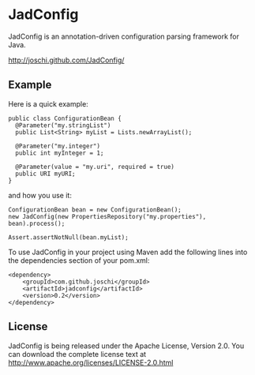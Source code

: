JadConfig
=========

JadConfig is an annotation-driven configuration parsing framework for Java.

http://joschi.github.com/JadConfig/


Example
-------

Here is a quick example:

    public class ConfigurationBean {
      @Parameter("my.stringList")
      public List<String> myList = Lists.newArrayList();

      @Parameter("my.integer")
      public int myInteger = 1;

      @Parameter(value = "my.uri", required = true)
      public URI myURI;
    }

and how you use it:

    ConfigurationBean bean = new ConfigurationBean();
    new JadConfig(new PropertiesRepository("my.properties"), bean).process();

    Assert.assertNotNull(bean.myList);


To use JadConfig in your project using Maven add the following lines into the dependencies section of your pom.xml:

    <dependency>
        <groupId>com.github.joschi</groupId>
        <artifactId>jadconfig</artifactId>
        <version>0.2</version>
    </dependency>


License
-------
JadConfig is being released under the Apache License, Version 2.0. You can download the complete license text at
http://www.apache.org/licenses/LICENSE-2.0.html